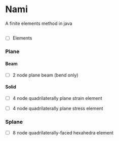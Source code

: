# Nami
A finite elements method in java

##
+ [ ] Elements  

### Plane  

#### Beam  
  + [ ] 2 node plane beam (bend only)  

#### Solid  
  + [ ] 4 node quadrilaterally plane strain element  
  + [ ] 4 node quadrilaterally plane stress element  


### Splane  
 + [ ] 8 node quadrilaterally-faced hexahedra element   
